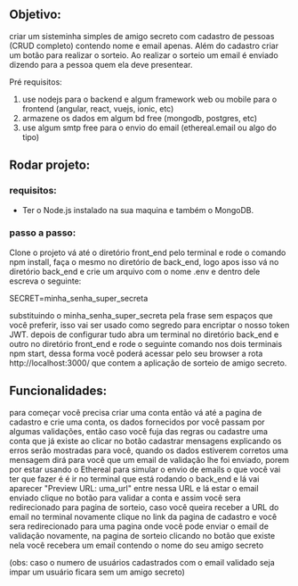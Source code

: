 ## Objetivo:
criar um sisteminha simples de amigo secreto com cadastro de pessoas (CRUD completo) contendo nome e email apenas. Além do cadastro criar um botão para realizar o sorteio. Ao realizar o sorteio um email é enviado dizendo para a pessoa quem ela deve presentear.

Pré requisitos:

  1. use nodejs para o backend e algum framework web ou mobile para o frontend (angular, react, vuejs, ionic, etc)
  2. armazene os dados em algum bd free (mongodb, postgres, etc)
  3. use algum smtp free para o envio do email (ethereal.email ou algo do tipo)

## Rodar projeto:
### requisitos:
 - Ter o Node.js instalado na sua maquina e também o MongoDB.
### passo a passo:
Clone o projeto vá até o diretório front_end pelo terminal e rode o comando npm install, faça o mesmo no diretório de back_end, logo apos isso vá no diretório back_end e crie um arquivo com o nome .env e dentro dele escreva o seguinte:

SECRET=minha_senha_super_secreta
  
substituindo o minha_senha_super_secreta pela frase sem espaços que você preferir, isso vai ser usado como segredo para encriptar o nosso token JWT.
depois de configurar tudo abra um terminal no diretório back_end e outro no diretório front_end e rode o seguinte comando nos dois terminais npm start, dessa forma você poderá acessar pelo seu browser a rota http://localhost:3000/ que contem a aplicação de sorteio de amigo secreto.

## Funcionalidades:
para começar você precisa criar uma conta então vá até a pagina de cadastro e crie uma conta, os dados fornecidos por você passam por algumas validações, então caso você fuja das regras ou cadastre uma conta que já existe ao clicar no botão cadastrar mensagens explicando os erros serão mostradas para você, quando os dados estiverem corretos uma mensagem dirá para você que um email de validação lhe foi enviado, porem por estar usando o Ethereal para simular o envio de emails o que você vai ter que fazer é é ir no terminal que está rodando o back_end e lá vai aparecer "Preview URL: uma_url" entre nessa URL e lá estar o email enviado clique no botão para validar a conta e assim você sera redirecionado para pagina de sorteio, caso você queira receber a URL do email no terminal novamente clique no link da pagina de cadastro e você sera redirecionado para uma pagina onde você pode enviar o email de validação novamente, na pagina de sorteio clicando no botão que existe nela você recebera um email contendo o nome do seu amigo secreto

(obs: caso o numero de usuários cadastrados com o email validado seja impar um usuário ficara sem um amigo secreto)
